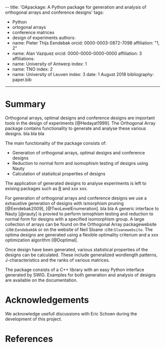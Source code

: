 --
title: 'OApackage: A Python package for generation and analysis of orthogonal arrays and conference designs'
tags:
  - Python
  - ortogonal arrays
  - conference matrices
  - design of experiments
authors:
  - name: Pieter Thijs Eendebak
    orcid: 0000-0003-0872-7098
    affiliation: "1, 2"
  - name: Alan Vazquez
    orcid: 0000-0000-0000-0000
    affiliation: 3
affiliations:
 - name: University of Antwerp
   index: 1
 - name: TNO
   index: 2
 - name: University of Leuven
   index: 3
date: 1 August 2018
bibliography: paper.bib
---

# Summary

Orthogonal arrays, optimal designs and conference designs are important tools in the design of
experiments [@Hedayat1999]. The Orthogonal Array
package contains functionality to generate and analyse these various designs. bla bla bla


The main functionality of the package consists of:

* Generation of orthogonal arrays, optimal designs and conference designs
* Reduction to normal form and isomophism testing of designs using Nauty
* Calculation of statisitcal properties of designs

The application of generated designs to analyse experiments is left to exising packages such as
[R](https://www.r-project.org/) and xxx xxx.

For generation of orthogonal arrays and conference designs we use a exhaustive generation of designs with ismorphism pruning
[@Eendebak2009], [@TwoLevelEnumeration].  bla bla
A generic interface to Nauty [@nauty] is provied to perform ismophism testing and reduction to normal form for designs with a specified isomorphism group.
A large collection of arrays can be found on the Orthogonal Array
packagewebsite :cite:`EendebakOA` or on the website of Neil
Sloane :cite:`Sloanewebsite`. The optima designs are generated using a flexible optimality criterium and
a xxx optimization algorithm [@Doptimal].


Once design have been generated, various statistical properties of the designs can be calculated. These include
generalized wordlength patterns, J-characteristics and the ranks of various matrices.

The package consists of a C++ library with an easy Python interface generated by SWIG.
Examples for both generation and analysis of designs are available on the documentation.


# Acknowledgements

We acknowledge usefull discussions with Eric Schoen during the development of this project.

# References